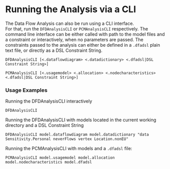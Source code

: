 # Running the Analysis via a CLI
The Data Flow Analysis can also be run using a CLI interface.  
For that, run the `DFDAnalysisCLI` or `PCMAnalysisCLI` respectively. 
The command line interface can be either called with path to the model files and a constraint or interactively, when no parameters are passed. 
The constraints passed to the analysis can either be defined in a `.dfadsl` plain text file, or directly as a DSL Constraint String.

```
DFDAnalysisCLI [<.dataflowdiagram> <.datadictionary> <.dfadsl|DSL Constraint String>]
```

```
PCMAnalysisCLI [<.usagemodel> <.allocation> <.nodecharacteristics> <.dfadsl|DSL Constraint String>]
```

### Usage Examples 
Running the DFDAnalysisCLI interactively
```
DFDAnalysisCLI
```

Running the DFDAnalysisCLI with models located in the current working directory and a DSL Constraint String
```
DFDAnalysisCLI model.dataflowdiagram model.datadictionary "data Sensitivity.Personal neverFlows vertex Location.nonEU"
```

Running the PCMAnalysisCLI with models and a `.dfadsl` file: 
```
PCMAnalysisCLI model.usagemodel model.allocation model.nodecharacteristics model.dfadsl
```
